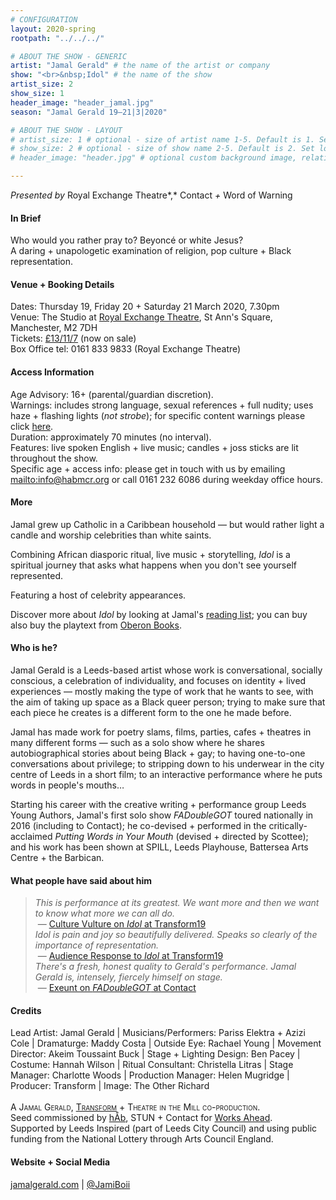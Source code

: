 ```yaml
---
# CONFIGURATION
layout: 2020-spring
rootpath: "../../../"

# ABOUT THE SHOW - GENERIC
artist: "Jamal Gerald" # the name of the artist or company
show: "<br>&nbsp;Idol" # the name of the show
artist_size: 2
show_size: 1
header_image: "header_jamal.jpg"    
season: "Jamal Gerald 19—21|3|2020"

# ABOUT THE SHOW - LAYOUT
# artist_size: 1 # optional - size of artist name 1-5. Default is 1. Set longer names to lower values
# show_size: 2 # optional - size of show name 2-5. Default is 2. Set longer names to lower values
# header_image: "header.jpg" # optional custom background image, relative to current page

---
```

*Presented by* Royal Exchange Theatre*,* Contact *+* Word of Warning       
         
#### In Brief      
Who would you rather pray to? Beyoncé or white Jesus?<br>A daring + unapologetic examination of religion, pop culture + Black representation.        
          
#### Venue + Booking Details           
Dates: Thursday 19, Friday 20 + Saturday 21 March 2020, 7.30pm        
Venue: The Studio at <a href="http://www.royalexchange.co.uk/where-how-to-find-us" target="_blank">Royal Exchange Theatre</a>, St Ann's Square, Manchester, M2 7DH         
Tickets: <a href="http://www.royalexchange.co.uk/whats-on-and-tickets/idol" target="_blank">£13/11/7</a> (now on sale)         
Box Office tel: 0161 833 9833 (Royal Exchange Theatre)           
          
#### Access Information        
Age Advisory: 16+ (parental/guardian discretion).<br>Warnings: includes strong language, sexual references + full nudity; uses haze + flashing lights (*not strobe*); for specific content warnings please click [here](/warnings).<br>Duration: approximately 70 minutes (no interval).<br>Features: live spoken English + live music; candles + joss sticks are lit throughout the show.<br>Specific age + access info: please get in touch with us by emailing <mailto:info@habmcr.org> or call 0161 232 6086 during weekday office hours.         
             
#### More         
Jamal grew up Catholic in a Caribbean household — but would rather light a candle and worship celebrities than white saints.          
          
Combining African diasporic ritual, live music + storytelling, *Idol* is a spiritual journey that asks what happens when you don't see yourself represented.         
        
Featuring a host of celebrity appearances.           
          
Discover more about *Idol* by looking at Jamal's <a href="http://jamalgerald.com/idol-reading-list" target="_blank">reading list</a>; you can buy also buy the playtext from <a href="http://oberonbooks.com/idol" target="_blank">Oberon Books</a>.         
          
#### Who is he?        
Jamal Gerald is a Leeds-based artist whose work is conversational, socially conscious, a celebration of individuality, and focuses on identity + lived experiences — mostly making the type of work that he wants to see, with the aim of taking up space as a Black queer person; trying to make sure that each piece he creates is a different form to the one he made before.

Jamal has made work for poetry slams, films, parties, cafes + theatres in many different forms — such as a solo show where he shares autobiographical stories about being Black + gay; to having one-to-one conversations about privilege; to stripping down to his underwear in the city centre of Leeds in a short film; to an interactive performance where he puts words in people's mouths…

Starting his career with the creative writing + performance group Leeds Young Authors, Jamal's first solo show *FADoubleGOT* toured nationally in 2016 (including to Contact); he co-devised + performed in the critically-acclaimed *Putting Words in Your Mouth* (devised + directed by Scottee); and his work has been shown at SPILL, Leeds Playhouse, Battersea Arts Centre + the Barbican.        
         
#### What people have said about him        
>*This is performance at its greatest. We want more and then we want to know what more we can all do.*<br>&nbsp;— <a href="http://theculturevulture.co.uk/cultures/jamal-geralds-idol-transform19" target="_blank">Culture Vulture on *Idol* at Transform19</a><br>*Idol is pain and joy so beautifully delivered. Speaks so clearly of the importance of representation.*<br>&nbsp;— <a href="http://transformfestival.org/event/idol" target="_blank">Audience Response to *Idol* at Transform19</a><br>*There's a fresh, honest quality to Gerald's performance. Jamal Gerald is, intensely, fiercely himself on stage.*<br>&nbsp;— <a href="http://exeuntmagazine.com/reviews/review-fadoublegot-at-contact-manchester" target="_blank">Exeunt on *FADoubleGOT* at Contact</a>       
        
#### Credits          
Lead Artist: Jamal Gerald | Musicians/Performers: Pariss Elektra + Azizi Cole | Dramaturge: Maddy Costa | Outside Eye: Rachael Young | Movement Director: Akeim Toussaint Buck | Stage + Lighting Design: Ben Pacey | Costume: Hannah Wilson | Ritual Consultant: Christella Litras | Stage Manager: Charlotte Woods | Production Manager: Helen Mugridge | Producer: Transform | Image: The Other Richard<br><br><span style='font-variant: small-caps'>A Jamal Gerald, <a href="http://transformfestival.org" target="_blank">Transform</a> + Theatre in the Mill co-production.</span><br>Seed commissioned by [hÅb](/hab), STUN + Contact for [Works Ahead](/hab/worksahead).<br>Supported by Leeds Inspired (part of Leeds City Council) and using public funding from the National Lottery through Arts Council England.           
        
#### Website + Social Media        
<a href="http://jamalgerald.com/idol" target="_blank">jamalgerald.com</a> | <a href="http://twitter.com/JamiBoii" target="_blank">@JamiBoii</a>
